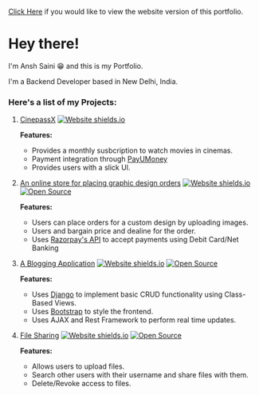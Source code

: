 [Click Here](https://ansh-saini.github.io/) if you would like to view the website version of this portfolio.

# Hey there!

I'm Ansh Saini :grin: and this is my Portfolio.

I'm a Backend Developer based in New Delhi, India.

### Here's a list of my Projects:

1. [CinepassX](https://www.cinepassx.com/) [![Website shields.io](https://img.shields.io/website-up-down-green-red/http/shields.io.svg)](https://www.cinepassx.com/)
  
   **Features:**
  
   * Provides a monthly susbcription to watch movies in cinemas.
   * Payment integration through [PayUMoney](https://www.payumoney.com/)
   * Provides users with a slick UI. 
  
  
  
2. [An online store for placing graphic design orders](https://ash-website.herokuapp.com/) [![Website shields.io](https://img.shields.io/website-up-down-green-red/http/shields.io.svg)](https://ash-website.herokuapp.com/) [![Open Source](https://badges.frapsoft.com/os/v2/open-source.png?v=103)](https://github.com/ansh-saini/Blog)
  
    **Features:**
  
   * Users can place orders for a custom design by uploading images.
   * Users and bargain price and dealine for the order.
   * Uses [Razorpay's API](https://razorpay.com/) to accept payments using Debit Card/Net Banking
   
 
 
3. [A Blogging Application](https://ansh-blog.herokuapp.com/) [![Website shields.io](https://img.shields.io/website-up-down-green-red/http/shields.io.svg)](https://ansh-blog.herokuapp.com/) [![Open Source](https://badges.frapsoft.com/os/v2/open-source.png?v=103)](https://github.com/ansh-saini/GraphicDesignShop)
  
   **Features:**
  
   * Uses [Django](https://www.djangoproject.com/) to implement basic CRUD functionality using Class-Based Views.
   * Uses [Bootstrap](https://getbootstrap.com/) to style the frontend.
   * Uses AJAX and Rest Framework to perform real time updates.
   
   
4. [File Sharing](https://sharefiles.herokuapp.com/) [![Website shields.io](https://img.shields.io/website-up-down-green-red/http/shields.io.svg)](https://sharefiles.herokuapp.com/) [![Open Source](https://badges.frapsoft.com/os/v2/open-source.png?v=103)](https://github.com/ansh-saini/file-sharing)
  
   **Features:**
  
   * Allows users to upload files.
   * Search other users with their username and share files with them.
   * Delete/Revoke access to files.
